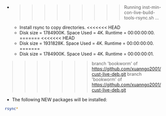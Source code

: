 * >>>>>>>>> Running inst-min-con-live-build-tools-rsync.sh ...
  * Install rsync to copy directories.
<<<<<<< HEAD
  * Disk size = 1784900K. Space Used = 4K. Runtime = 00:00:00:00.
=======
<<<<<<< HEAD
  * Disk size = 1931828K. Space Used = 4K. Runtime = 00:00:00:00.
=======
  * Disk size = 1784900K. Space Used = 4K. Runtime = 00:00:00:01.
>>>>>>> branch 'bookworm' of https://github.com/xuanngo2001/cust-live-deb.git
>>>>>>> branch 'bookworm' of https://github.com/xuanngo2001/cust-live-deb.git
  * The following NEW packages will be installed:
  ```bash
rsync*
  ```
